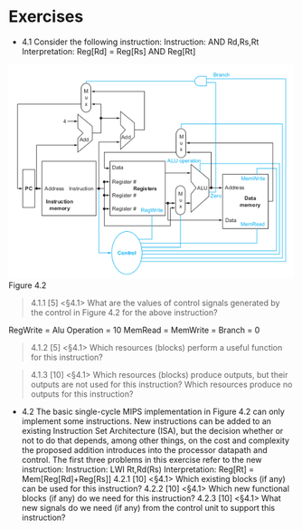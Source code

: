 # Exercises

- 4.1 Consider the following instruction:
Instruction: AND Rd,Rs,Rt
Interpretation: Reg[Rd] = Reg[Rs] AND Reg[Rt]

![](imgs/08-41-56.png)
Figure 4.2 

> 4.1.1 [5] <§4.1> What are the values of control signals generated by the control in Figure 4.2 for the above instruction?

RegWrite = 
Alu Operation = 10
MemRead = 
MemWrite = 
Branch = 0


> 4.1.2 [5] <§4.1> Which resources (blocks) perform a useful function for this instruction?

> 4.1.3 [10] <§4.1> Which resources (blocks) produce outputs, but their outputs are not used for this instruction? Which resources produce no outputs for this instruction?

- 4.2 The basic single-cycle MIPS implementation in Figure 4.2 can only implement
some instructions. New instructions can be added to an existing Instruction Set
Architecture (ISA), but the decision whether or not to do that depends, among
other things, on the cost and complexity the proposed addition introduces into the
processor datapath and control. The first three problems in this exercise refer to the
new instruction:
Instruction: LWI Rt,Rd(Rs)
Interpretation: Reg[Rt] = Mem[Reg[Rd]+Reg[Rs]]
4.2.1 [10] <§4.1> Which existing blocks (if any) can be used for this instruction?
4.2.2 [10] <§4.1> Which new functional blocks (if any) do we need for this
instruction?
4.2.3 [10] <§4.1> What new signals do we need (if any) from the control unit to
support this instruction?
